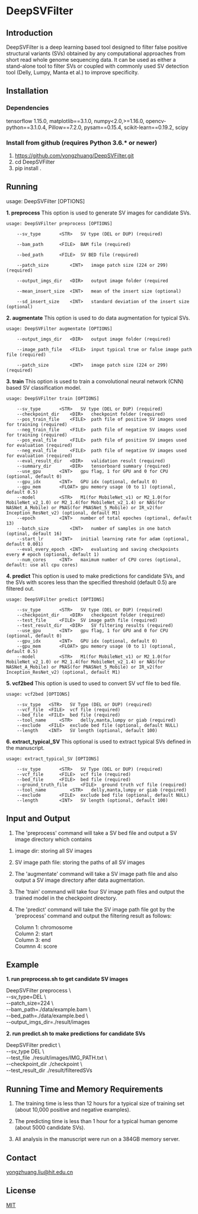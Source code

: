 # DeepSVFilter
## Introduction 
DeepSVFilter is a deep learning based tool designed to filter false positive structural variants (SVs) obtained by any computational approaches from short read whole genome sequencing data. It can be used as either a stand-alone tool to filter SVs or coupled with commonly used SV detection tool (Delly, Lumpy, Manta et al.) to improve specificity.

## Installation
### Dependencies
tensorflow 1.15.0, matplotlib==3.1.0, numpy<2.0,>=1.16.0, opencv-python==3.1.0.4, Pillow==7.2.0, pysam==0.15.4, scikit-learn==0.19.2, scipy
### Install from github (requires Python 3.6.* or newer)
1. https://github.com/yongzhuang/DeepSVFilter.git
2. cd DeepSVFilter
3. pip install .

## Running
usage: DeepSVFilter [OPTIONS]  

**1. preprocess**
      This option is used to generate SV images for candidate SVs.

	usage: DeepSVFilter preprocess [OPTIONS]  

		--sv_type		<STR>	SV type (DEL or DUP) (required)  
	
		--bam_path		<FILE>	BAM file (required)  
	
		--bed_path		<FILE>	SV BED file (required)  
	
		--patch_size		<INT>	image patch size (224 or 299) (required)  
	
		--output_imgs_dir	<DIR>	output image folder (required  
	
		--mean_insert_size	<INT>	mean of the insert size (optional)  
	
		--sd_insert_size	<INT>	standard deviation of the insert size (optional)  

**2. augmentate**
      This option is used to do data augmentation for typical SVs.  

	usage: DeepSVFilter augmentate [OPTIONS]   

		--output_imgs_dir	<DIR>	output image folder (required)
		
		--image_path_file	<FILE>	input typical true or false image path file (required)
		
		--patch_size		<INT>	image patch size (224 or 299) (required)  

**3. train**
      This option is used to train a convolutional neural network (CNN) based SV classification model.  

	usage: DeepSVFilter train [OPTIONS]   

		--sv_type		<STR>	SV type (DEL or DUP) (required)  
		--checkpoint_dir	<DIR>	checkpoint folder (required)  
		--pos_train_file	<FILE>	path file of positive SV images used for training (required)  
		--neg_train_file	<FILE>	path file of negative SV images used for training (required)  
		--pos_eval_file		<FILE>	path file of positive SV images used for evaluation (required)  
		--neg_eval_file		<FILE>	path file of negative SV images used for evaluation (required)  
		--eval_result_dir	<DIR>	validation result (required)  
		--summary_dir		<DIR>	tensorboard summary (required)  
		--use_gpu		<INT>	gpu flag, 1 for GPU and 0 for CPU (optional, default 0)  
		--gpu_idx		<INT>	GPU idx (optional, default 0)  
		--gpu_mem		<FLOAT>	gpu memory usage (0 to 1) (optional, default 0.5)  
		--model			<STR>	M1(for MobileNet_v1) or M2_1.0(for MobileNet_v2_1.0) or M2_1.4(for MobileNet_v2_1.4) or NAS(for NASNet_A_Mobile) or PNAS(for PNASNet_5_Mobile) or IR_v2(for Inception_ResNet_v2) (optional, default M1)  
		--epoch 		<INT>	number of total epoches (optional, default 13)  
		--batch_size		<INT>	number of samples in one batch (optinal, default 16)  
		--start_lr		<INT>	initial learning rate for adam (optional, default 0.001)  
		--eval_every_epoch	<INT>	evaluating and saving checkpoints every # epoch (optional, default 1)  
		--num_cores		<INT>	maximum number of CPU cores (optional, default: use all cpu cores)   

**4. predict**
      This option is used to make predictions for candidate SVs, and the SVs with scores less than the specified threshold (default 0.5) are filtered out.  

	usage: DeepSVFilter predict [OPTIONS]  

		--sv_type		<STR>	SV type (DEL or DUP) (required)  
		--checkpoint_dir	<DIR>	checkpoint folder (required)  
		--test_file		<FILE>	SV image path file (required)  
		--test_result_dir	<DIR>	SV filtering results (required)  
		--use_gpu		<INT>	gpu flag, 1 for GPU and 0 for CPU (optional, default 0)  
		--gpu_idx		<INT>	GPU idx (optional, default 0)  
		--gpu_mem		<FLOAT>	gpu memory usage (0 to 1) (optional, default 0.5)  
		--model			<STR>	M1(for MobileNet_v1) or M2_1.0(for MobileNet_v2_1.0) or M2_1.4(for MobileNet_v2_1.4) or NAS(for NASNet_A_Mobile) or PNAS(for PNASNet_5_Mobile) or IR_v2(for Inception_ResNet_v2) (optional, default M1)   

**5. vcf2bed**
	This option is used to used to convert SV vcf file to bed file.  

	usage: vcf2bed [OPTIONS]  

		--sv_type	<STR>	SV Type (DEL or DUP) (required)  
		--vcf_file	<FILE>	vcf file (required)  
		--bed_file	<FILE>	bed file (required)  
		--tool_name 	<STR>	delly,manta,lumpy or giab (required)  
		--exclude	<FILE>	exclude bed file (optional, default NULL)  
		--length	<INT>	SV length (optional, default 100)  

**6. extract_typical_SV**
	This optional is used to extract typical SVs defined in the manuscript.  

	usage: extract_typical_SV [OPTIONS]  

		--sv_type		<STR>	SV Type (DEL or DUP) (required)  
		--vcf_file		<FILE>	vcf file (required)  
		--bed_file		<FILE>	bed file (required)  
		--ground_truth_file 	<FILE>	ground truth vcf file (required)  
		--tool_name 		<STR>	delly,manta,lumpy or giab (required)  
		--exclude		<FILE>	exclude bed file (optional, default NULL)  
		--length		<INT>	SV length (optional, default 100)  

## Input and Output

1. The 'preprocess' command will take a SV bed file and output a SV image directory which contains  

1) image dir: storing all SV images  

2) SV image path file: storing the paths of all SV images  

2. The 'augmentate' command will take a SV image path file and also output a SV image directory after data augmentation.  

3. The 'train' command will take four SV image path files and output the trained model in the checkpoint directory.  

4. The 'predict' command will take the SV image path file got by the 'preprocess' command and output the filtering result  as follows:  
   
   Column 1: chromosome  
   Column 2: start  
   Column 3: end  
   Coumnn 4: score   

## Example

**1. run preprocess.sh to get candidate SV images**  

 DeepSVFilter preprocess \  
        --sv_type=DEL \  
        --patch_size=224 \  
        --bam_path=./data/example.bam \  
        --bed_path=./data/example.bed \  
        --output_imgs_dir=./result/images  

**2. run predict.sh to make predictions for candidate SVs**  

 DeepSVFilter predict \  
 	--sv_type DEL \  
 	--test_file ./result/images/IMG_PATH.txt \  
 	--checkpoint_dir ./checkpoint \  
 	--test_result_dir ./result/filteredSVs  

## Running Time and Memory Requirements

1. The training time is less than 12 hours for a typical size of training set (about 10,000 positive and negative examples).  

2. The predicting time is less than 1 hour for a typical human genome (about 5000 candidate SVs).  

3. All analysis in the manuscript were run on a 384GB memory server.  

## Contact 
   yongzhuang.liu@hit.edu.cn
   
## License
[MIT](https://github.com/yongzhuang/TumorCNV/blob/master/LICENSE)
